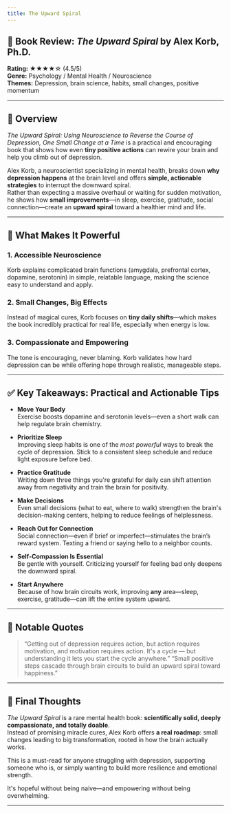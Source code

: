 ```yaml
---
title: The Upward Spiral
---
```


## 📘 Book Review: *The Upward Spiral* by Alex Korb, Ph.D.

**Rating:** ★★★★☆ (4.5/5)  
**Genre:** Psychology / Mental Health / Neuroscience  
**Themes:** Depression, brain science, habits, small changes, positive momentum

---

## 📝 Overview

*The Upward Spiral: Using Neuroscience to Reverse the Course of Depression, One Small Change at a Time* is a practical and encouraging book that shows how even **tiny positive actions** can rewire your brain and help you climb out of depression.

Alex Korb, a neuroscientist specializing in mental health, breaks down **why depression happens** at the brain level and offers **simple, actionable strategies** to interrupt the downward spiral.  
Rather than expecting a massive overhaul or waiting for sudden motivation, he shows how **small improvements**—in sleep, exercise, gratitude, social connection—create an **upward spiral** toward a healthier mind and life.

---

## 🌟 What Makes It Powerful

### 1. Accessible Neuroscience  

Korb explains complicated brain functions (amygdala, prefrontal cortex, dopamine, serotonin) in simple, relatable language, making the science easy to understand and apply.

### 2. Small Changes, Big Effects  

Instead of magical cures, Korb focuses on **tiny daily shifts**—which makes the book incredibly practical for real life, especially when energy is low.

### 3. Compassionate and Empowering  

The tone is encouraging, never blaming. Korb validates how hard depression can be while offering hope through realistic, manageable steps.

---

## ✅ Key Takeaways: Practical and Actionable Tips

- **Move Your Body**  
  Exercise boosts dopamine and serotonin levels—even a short walk can help regulate brain chemistry.

- **Prioritize Sleep**  
  Improving sleep habits is one of the *most powerful* ways to break the cycle of depression. Stick to a consistent sleep schedule and reduce light exposure before bed.

- **Practice Gratitude**  
  Writing down three things you're grateful for daily can shift attention away from negativity and train the brain for positivity.

- **Make Decisions**  
  Even small decisions (what to eat, where to walk) strengthen the brain's decision-making centers, helping to reduce feelings of helplessness.

- **Reach Out for Connection**  
  Social connection—even if brief or imperfect—stimulates the brain’s reward system. Texting a friend or saying hello to a neighbor counts.

- **Self-Compassion Is Essential**  
  Be gentle with yourself. Criticizing yourself for feeling bad only deepens the downward spiral.

- **Start Anywhere**  
  Because of how brain circuits work, improving **any** area—sleep, exercise, gratitude—can lift the entire system upward.

---

## 💬 Notable Quotes

> “Getting out of depression requires action, but action requires motivation, and motivation requires action. It's a cycle — but understanding it lets you start the cycle anywhere.”
> “Small positive steps cascade through brain circuits to build an upward spiral toward happiness.”

---

## 🧠 Final Thoughts

*The Upward Spiral* is a rare mental health book: **scientifically solid, deeply compassionate, and totally doable**.  
Instead of promising miracle cures, Alex Korb offers **a real roadmap**: small changes leading to big transformation, rooted in how the brain actually works.

This is a must-read for anyone struggling with depression, supporting someone who is, or simply wanting to build more resilience and emotional strength.

It's hopeful without being naive—and empowering without being overwhelming.

---
